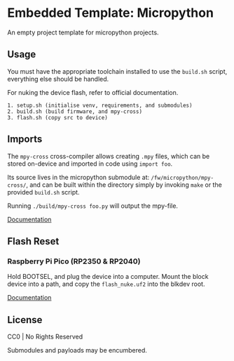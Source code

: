 # Embedded Template: Micropython

An empty project template for micropython projects.

## Usage

You must have the appropriate toolchain installed to use the `build.sh` script, everything else should be handled.

For nuking the device flash, refer to official documentation.

```
1. setup.sh (initialise venv, requirements, and submodules)
2. build.sh (build firmware, and mpy-cross)
3. flash.sh (copy src to device)
```

## Imports

The `mpy-cross` cross-compiler allows creating `.mpy` files, which can be stored on-device and imported in code using `import foo`.

Its source lives in the micropython submodule at: `/fw/micropython/mpy-cross/`, and can be built within the directory simply by invoking `make` or the provided `build.sh` script. 

Running `./build/mpy-cross foo.py` will output the mpy-file.

[Documentation](https://github.com/micropython/micropython/tree/master/mpy-cross)

## Flash Reset

### Raspberry Pi Pico (RP2350 & RP2040)

Hold BOOTSEL, and plug the device into a computer. Mount the block device into a path, and
copy the `flash_nuke.uf2` into the blkdev root.

[Documentation](https://www.raspberrypi.com/documentation/microcontrollers/pico-series.html#resetting-flash-memory)

## License

CC0 | No Rights Reserved

Submodules and payloads may be encumbered.
